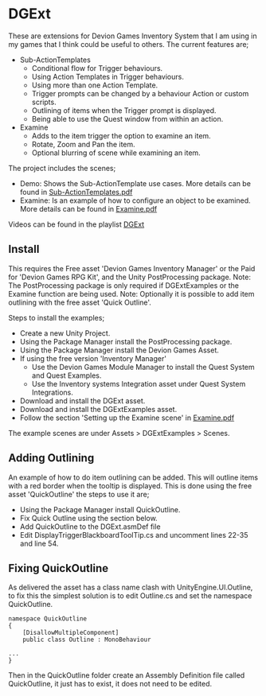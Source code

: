 # DGExt
These are extensions for Devion Games Inventory System that I am using in my games that I think could be useful to others. The current features are;
- Sub-ActionTemplates
  - Conditional flow for Trigger behaviours.
  - Using Action Templates in Trigger behaviours.
  - Using more than one Action Template.
  - Trigger prompts can be changed by a behaviour Action or custom scripts.
  - Outlining of items when the Trigger prompt is displayed.
  - Being able to use the Quest window from within an action.
- Examine
  - Adds to the item trigger the option to examine an item. 
  - Rotate, Zoom and Pan the item.
  - Optional blurring of scene while examining an item. 

The project includes the scenes;
- Demo: Shows the Sub-ActionTemplate use cases. More details can be found in [Sub-ActionTemplates.pdf](/Documentation/Sub-ActionTemplates.pdf)
- Examine: Is an example of how to configure an object to be examined. More details can be found in [Examine.pdf](/Documentation/Examine.pdf)

Videos can be found in the playlist [DGExt](https://www.youtube.com/playlist?list=PLCZolJ4GDO6_87a42ku9bACn9FbKyGVQJ)

## Install
This requires the Free asset 'Devion Games Inventory Manager' or the Paid for 'Devion Games RPG Kit', and the Unity PostProcessing package.
Note: The PostProcessing package is only required if DGExtExamples or the Examine function are being used.
Note: Optionally it is possible to add item outlining with the free asset 'Quick Outline'.

Steps to install the examples;
- Create a new Unity Project.
- Using the Package Manager install the PostProcessing package.
- Using the Package Manager install the Devion Games Asset.
- If using the free version 'Inventory Manager'
  - Use the Devion Games Module Manager to install the Quest System and Quest Examples.
  - Use the Inventory systems Integration asset under Quest System Integrations.
- Download and install the DGExt asset.
- Download and install the DGExtExamples asset.
- Follow the section 'Setting up the Examine scene' in [Examine.pdf](/Documentation/Examine.pdf)

The example scenes are under Assets > DGExtExamples > Scenes.

## Adding Outlining
An example of how to do item outlining can be added. This will outline items with a red border when the tooltip is displayed.
This is done using the free asset 'QuickOutline' the steps to use it are;
- Using the Package Manager install QuickOutline.
- Fix Quick Outline using the section below.
- Add QuickOutline to the DGExt.asmDef file
- Edit DisplayTriggerBlackboardToolTip.cs and uncomment lines 22-35 and line 54.

## Fixing QuickOutline
As delivered the asset has a class name clash with UnityEngine.UI.Outline, to fix this the simplest solution is to edit Outline.cs and set the namespace QuickOutline.

```
namespace QuickOutline
{
    [DisallowMultipleComponent]
    public class Outline : MonoBehaviour

...
}
```

Then in the QuickOutline folder create an Assembly Definition file called QuickOutline, it just has to exist, it does not need to be edited.